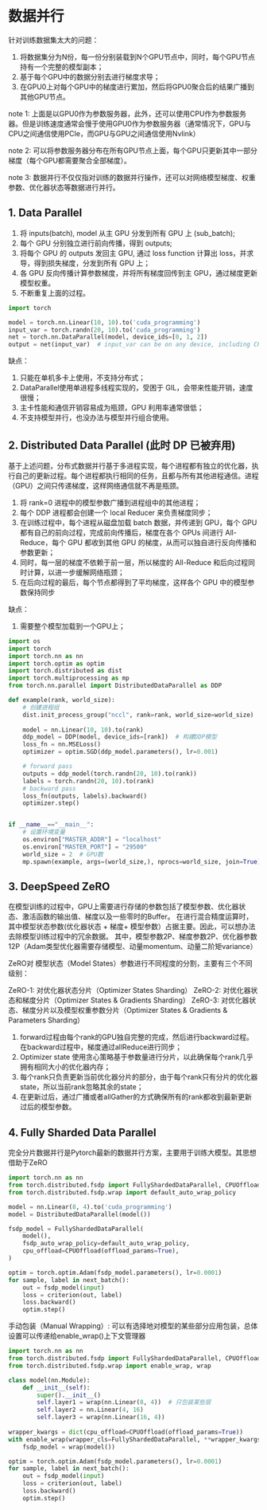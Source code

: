 # 数据并行
针对训练数据集太大的问题：
1. 将数据集分为N份，每一份分别装载到N个GPU节点中，同时，每个GPU节点持有一个完整的模型副本；
2. 基于每个GPU中的数据分别去进行梯度求导；
3. 在GPU0上对每个GPU中的梯度进行累加，然后将GPU0聚合后的结果广播到其他GPU节点。

note 1: 上面是以GPU0作为参数服务器，此外，还可以使用CPU作为参数服务器。但是训练速度通常会慢于使用GPU0作为参数服务器（通常情况下，GPU与CPU之间通信使用PCIe，而GPU与GPU之间通信使用Nvlink）

note 2: 可以将参数服务器分布在所有GPU节点上面，每个GPU只更新其中一部分梯度（每个GPU都需要聚合全部梯度）。

note 3: 数据并行不仅仅指对训练的数据并行操作，还可以对网络模型梯度、权重参数、优化器状态等数据进行并行。

## 1. Data Parallel
1. 将 inputs(batch), model 从主 GPU 分发到所有 GPU 上 (sub_batch); 
2. 每个 GPU 分别独立进行前向传播，得到 outputs;
3. 将每个 GPU 的 outputs 发回主 GPU, 通过 loss function 计算出 loss，并求导，得到损失梯度，分发到所有 GPU 上；
4. 各 GPU 反向传播计算参数梯度，并将所有梯度回传到主 GPU，通过梯度更新模型权重。
5. 不断重复上面的过程。

```python
import torch

model = torch.nn.Linear(10, 10).to('cuda_programming')
input_var = torch.randn(20, 10).to('cuda_programming')
net = torch.nn.DataParallel(model, device_ids=[0, 1, 2])
output = net(input_var)  # input_var can be on any device, including CPU
```

缺点：
1. 只能在单机多卡上使用，不支持分布式；
2. DataParallel使用单进程多线程实现的，受困于 GIL，会带来性能开销，速度很慢；
3. 主卡性能和通信开销容易成为瓶颈，GPU 利用率通常很低；
4. 不支持模型并行，也没办法与模型并行组合使用。

## 2. Distributed Data Parallel (此时 DP 已被弃用)
基于上述问题，分布式数据并行基于多进程实现，每个进程都有独立的优化器，执行自己的更新过程。每个进程都执行相同的任务，且都与所有其他进程通信。进程（GPU）之间只传递梯度，这样网络通信就不再是瓶颈。

1. 将 rank=0 进程中的模型参数广播到进程组中的其他进程；
2. 每个 DDP 进程都会创建一个 local Reducer 来负责梯度同步； 
3. 在训练过程中，每个进程从磁盘加载 batch 数据，并传递到 GPU，每个 GPU 都有自己的前向过程，完成前向传播后，梯度在各个 GPUs 间进行 All-Reduce，每个 GPU 都收到其他 GPU 的梯度，从而可以独自进行反向传播和参数更新； 
4. 同时，每一层的梯度不依赖于前一层，所以梯度的 All-Reduce 和后向过程同时计算，以进一步缓解网络瓶颈； 
5. 在后向过程的最后，每个节点都得到了平均梯度，这样各个 GPU 中的模型参数保持同步

缺点：
1. 需要整个模型加载到一个GPU上；

```python
import os
import torch
import torch.nn as nn
import torch.optim as optim
import torch.distributed as dist
import torch.multiprocessing as mp
from torch.nn.parallel import DistributedDataParallel as DDP

def example(rank, world_size):
    # 创建进程组
    dist.init_process_group("nccl", rank=rank, world_size=world_size)
    
    model = nn.Linear(10, 10).to(rank)
    ddp_model = DDP(model, device_ids=[rank])  # 构建DDP模型
    loss_fn = nn.MSELoss()
    optimizer = optim.SGD(ddp_model.parameters(), lr=0.001)

    # forward pass
    outputs = ddp_model(torch.randn(20, 10).to(rank))
    labels = torch.randn(20, 10).to(rank)
    # backward pass
    loss_fn(outputs, labels).backward()
    optimizer.step()


if __name__=="__main__":
    # 设置环境变量
    os.environ["MASTER_ADDR"] = "localhost"
    os.environ["MASTER_PORT"] = "29500"
    world_size = 2  # GPU数
    mp.spawn(example, args=(world_size,), nprocs=world_size, join=True)
```

## 3. DeepSpeed ZeRO
在模型训练的过程中，GPU上需要进行存储的参数包括了模型参数、优化器状态、激活函数的输出值、梯度以及一些零时的Buffer。
在进行混合精度运算时，其中模型状态参数(优化器状态 + 梯度+ 模型参数）占据主要。因此，可以想办法去除模型训练过程中的冗余数据。
其中，模型参数2P、梯度参数2P、优化器参数12P（Adam类型优化器需要存储模型、动量momentum、动量二阶矩variance）

ZeRO对 模型状态（Model States）参数进行不同程度的分割，主要有三个不同级别：

ZeRO-1: 对优化器状态分片（Optimizer States Sharding）
ZeRO-2: 对优化器状态和梯度分片（Optimizer States & Gradients Sharding）
ZeRO-3: 对优化器状态、梯度分片以及模型权重参数分片（Optimizer States & Gradients & Parameters Sharding）

1. forward过程由每个rank的GPU独自完整的完成，然后进行backward过程。在backward过程中，梯度通过allReduce进行同步； 
2. Optimizer state 使用贪心策略基于参数量进行分片，以此确保每个rank几乎拥有相同大小的优化器内存；
3. 每个rank只负责更新当前优化器分片的部分，由于每个rank只有分片的优化器state，所以当前rank忽略其余的state；
4. 在更新过后，通过广播或者allGather的方式确保所有的rank都收到最新更新过后的模型参数。

## 4. Fully Sharded Data Parallel
完全分片数据并行是Pytorch最新的数据并行方案，主要用于训练大模型。其思想借助于ZeRO


```python
import torch.nn as nn
from torch.distributed.fsdp import FullyShardedDataParallel, CPUOffload
from torch.distributed.fsdp.wrap import default_auto_wrap_policy

model = nn.Linear(8, 4).to('cuda_programming')
model = DistributedDataParallel(model())

fsdp_model = FullyShardedDataParallel(
    model(), 
    fsdp_auto_wrap_policy=default_auto_wrap_policy, 
    cpu_offload=CPUOffload(offload_params=True),
)

optim = torch.optim.Adam(fsdp_model.parameters(), lr=0.0001)
for sample, label in next_batch():
    out = fsdp_model(input)
    loss = criterion(out, label)
    loss.backward()
    optim.step()
```

手动包装（Manual Wrapping）:
可以有选择地对模型的某些部分应用包装，总体设置可以传递给enable_wrap()上下文管理器
```python
import torch.nn as nn
from torch.distributed.fsdp import FullyShardedDataParallel, CPUOffload
from torch.distributed.fsdp.wrap import enable_wrap, wrap

class model(nn.Module):
    def __init__(self):
        super().__init__()
        self.layer1 = wrap(nn.Linear(8, 4))  # 只包装某些层
        self.layer2 = nn.Linear(4, 16)
        self.layer3 = wrap(nn.Linear(16, 4))
 
wrapper_kwargs = dict(cpu_offload=CPUOffload(offload_params=True))
with enable_wrap(wrapper_cls=FullyShardedDataParallel, **wrapper_kwargs):
    fsdp_model = wrap(model())

optim = torch.optim.Adam(fsdp_model.parameters(), lr=0.0001)
for sample, label in next_batch():
    out = fsdp_model(input)
    loss = criterion(out, label)
    loss.backward()
    optim.step()
```